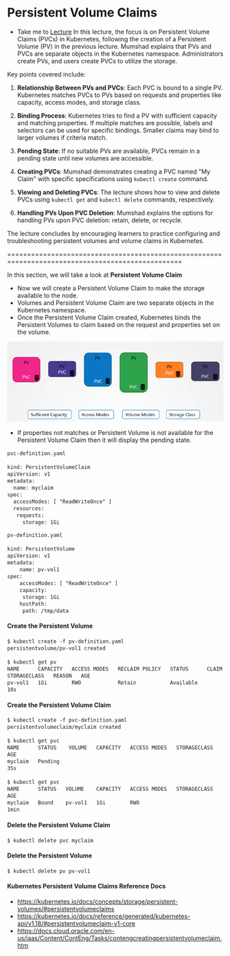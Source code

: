 # Persistent Volume Claims

  - Take me to [Lecture](https://kodekloud.com/topic/persistent-volume-claims-4/)
In this lecture, the focus is on Persistent Volume Claims (PVCs) in Kubernetes, following the creation of a Persistent Volume (PV) in the previous lecture. Mumshad explains that PVs and PVCs are separate objects in the Kubernetes namespace. Administrators create PVs, and users create PVCs to utilize the storage.

Key points covered include:

1. **Relationship Between PVs and PVCs**: Each PVC is bound to a single PV. Kubernetes matches PVCs to PVs based on requests and properties like capacity, access modes, and storage class.

2. **Binding Process**: Kubernetes tries to find a PV with sufficient capacity and matching properties. If multiple matches are possible, labels and selectors can be used for specific bindings. Smaller claims may bind to larger volumes if criteria match.

3. **Pending State**: If no suitable PVs are available, PVCs remain in a pending state until new volumes are accessible.

4. **Creating PVCs**: Mumshad demonstrates creating a PVC named "My Claim" with specific specifications using `kubectl create` command.

5. **Viewing and Deleting PVCs**: The lecture shows how to view and delete PVCs using `kubectl get` and `kubectl delete` commands, respectively.

6. **Handling PVs Upon PVC Deletion**: Mumshad explains the options for handling PVs upon PVC deletion: retain, delete, or recycle.

The lecture concludes by encouraging learners to practice configuring and troubleshooting persistent volumes and volume claims in Kubernetes.

==================================================================================================



In this section, we will take a look at **Persistent Volume Claim**

- Now we will create a Persistent Volume Claim to make the storage available to the node.
- Volumes and Persistent Volume Claim are two separate objects in the Kubernetes namespace.
- Once the Persistent Volume Claim created, Kubernetes binds the Persistent Volumes to claim based on the request and properties set on the volume.


![class-17](../../images/class17.PNG)

- If properties not matches or Persistent Volume is not available for the Persistent Volume Claim then it will display the pending state.

```
pvc-definition.yaml

kind: PersistentVolumeClaim
apiVersion: v1
metadata:
  name: myclaim
spec:
  accessModes: [ "ReadWriteOnce" ]
  resources:
   requests:
     storage: 1Gi
```

```
pv-definition.yaml

kind: PersistentVolume
apiVersion: v1
metadata:
    name: pv-vol1
spec:
    accessModes: [ "ReadWriteOnce" ]
    capacity:
     storage: 1Gi
    hostPath:
     path: /tmp/data
```

#### Create the Persistent Volume

```
$ kubectl create -f pv-definition.yaml
persistentvolume/pv-vol1 created

$ kubectl get pv
NAME      CAPACITY   ACCESS MODES   RECLAIM POLICY   STATUS      CLAIM   STORAGECLASS   REASON   AGE
pv-vol1   1Gi        RWO            Retain           Available                                   10s
```


#### Create the Persistent Volume Claim

```
$ kubectl create -f pvc-definition.yaml
persistentvolumeclaim/myclaim created

$ kubectl get pvc
NAME      STATUS    VOLUME   CAPACITY   ACCESS MODES   STORAGECLASS   AGE
myclaim   Pending                                                     35s

$ kubectl get pvc
NAME      STATUS   VOLUME    CAPACITY   ACCESS MODES   STORAGECLASS   AGE
myclaim   Bound    pv-vol1   1Gi        RWO                           1min

```

#### Delete the Persistent Volume Claim

```
$ kubectl delete pvc myclaim
```

#### Delete the Persistent Volume

```
$ kubectl delete pv pv-vol1
```


#### Kubernetes Persistent Volume Claims Reference Docs

- https://kubernetes.io/docs/concepts/storage/persistent-volumes/#persistentvolumeclaims
- https://kubernetes.io/docs/reference/generated/kubernetes-api/v1.18/#persistentvolumeclaim-v1-core
- https://docs.cloud.oracle.com/en-us/iaas/Content/ContEng/Tasks/contengcreatingpersistentvolumeclaim.htm

